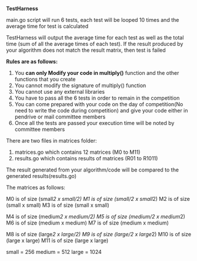 **TestHarness**

main.go script will run 6 tests, each test will be looped 10 times and the average time for test is calculated

TestHarness will output the average time for each test as well as the total time (sum of all the average times of each test).
If the result produced by your algorithm does not match the result matrix, then test is failed

**Rules are as follows:**
1. You **can only Modify your code in multiply()** function and the other functions that you create
2. You cannot modify the signature of multiply() function
3. You cannot use any external libraries
4. You have to pass all the 6 tests in order to remain in the competition
5. You can come prepared with your code on the day of competition(No need to write the code during competition) and give your code either in pendrive or mail committee members
6. Once all the tests are passed your execution time will be noted by committee members

There are two files in matrices folder:
1. matrices.go which contains 12 matrices (M0 to M11)
2. results.go which contains results of matrices (R01 to R1011)
   
The result generated from your algorithm/code will be compared to the generated results(results.go)

The matrices as follows:

M0 is of size (small*2 x small/2)
M1 is of size (small/2 x small*2)
M2 is of size (small x small)
M3 is of size (small x small)

M4 is of size (medium*2 x medium/2)
M5 is of size (medium/2 x medium*2)
M6 is of size (medium x medium)
M7 is of size (medium x medium)

M8 is of size (large*2 x large/2)
M9 is of size (large/2 x large*2)
M10 is of size (large x large)
M11 is of size (large x large)

small  = 256
medium = 512
large  = 1024


